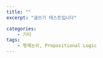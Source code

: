 ```yaml
---
title: ""
excerpt: "글쓰기 테스트입니다"

categories:
    - 기타
tags:
    - 명제논리, Propositional Logic
---
```



